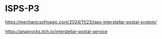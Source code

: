 # ISPS-P3

https://mechanicsofmagic.com/2024/11/23/isps-interstellar-postal-system/

https://anaxrocks.itch.io/interstellar-postal-service

